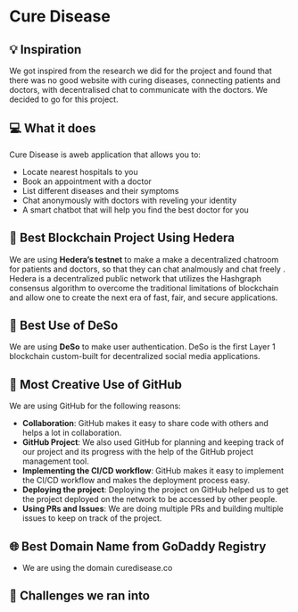 # Cure Disease

## 💡 Inspiration

We got inspired from the research we did for the project and found that there was no good website with curing diseases, connecting patients and doctors, with decentralised chat to communicate with the doctors. We decided to go for this project.

## 💻 What it does

Cure Disease is aweb application that allows you to:

- Locate nearest hospitals to you
- Book an appointment with a doctor
- List different diseases and their symptoms
- Chat anonymously with doctors with reveling your identity
- A smart chatbot that will help you find the best doctor for you

## 🔐 Best Blockchain Project Using Hedera

We are using **Hedera’s testnet** to make a make a decentralized chatroom for patients and doctors, so that they can chat analmously and chat freely . Hedera is a decentralized public network that utilizes the Hashgraph consensus algorithm to overcome the traditional limitations of blockchain and allow one to create the next era of fast, fair, and secure applications.

## 🔗 Best Use of DeSo

We are using **DeSo** to make user authentication. DeSo is the first Layer 1 blockchain custom-built for decentralized social media applications.

## 🤝 Most Creative Use of GitHub

We are using GitHub for the following reasons:

- **Collaboration**: GitHub makes it easy to share code with others and helps a lot in collaboration.
- **GitHub Project**: We also used GitHub for planning and keeping track of our project and its progress with the help of the GitHub project management tool.
- **Implementing the CI/CD workflow**: GitHub makes it easy to implement the CI/CD workflow and makes the deployment process easy.
- **Deploying the project**: Deploying the project on GitHub helped us to get the project deployed on the network to be accessed by other people.
- **Using PRs and Issues**: We are doing multiple PRs and building multiple issues to keep on track of the project.

## 🌐 Best Domain Name from GoDaddy Registry

- We are using the domain curedisease.co 

## 🧠 Challenges we ran into
